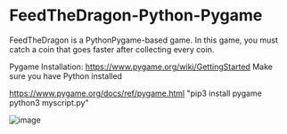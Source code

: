 # FeedTheDragon-Python-Pygame
FeedTheDragon is a PythonPygame-based game. In this game, you must catch a coin that goes faster after collecting every coin.

Pygame Installation:
  https://www.pygame.org/wiki/GettingStarted
  Make sure you have Python installed

  https://www.pygame.org/docs/ref/pygame.html "pip3 install pygame python3 myscript.py"

![image](https://user-images.githubusercontent.com/61980364/191349803-fdc46c90-7fd3-41bd-806c-ae4c95404d56.png)
